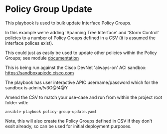 # Policy Group Update

This playbook is used to bulk update Interface Policy Groups. 

In this example we're adding 'Spanning Tree Interface' and 'Storm Control' policies to a number of Policy Groups defined in a CSV (it is assumed the interface polices exist). 

This could just as easily be used to update other policies within the Policy Groups; see module [documentation](https://docs.ansible.com/ansible/latest/collections/cisco/aci/aci_interface_policy_leaf_policy_group_module.html#ansible-collections-cisco-aci-aci-interface-policy-leaf-policy-group-module)

This is being run against the Cisco DevNet 'always-on' ACI sandbox: https://sandboxapicdc.cisco.com

The playbook has user interactive APIC username/password which for the sandbox is admin/!v3G@!4@Y

Amend the CSV to match your use-case and run from within the project root folder with:

```ansible-playbook policy-group-update.yaml```

Note, this will also create the Policy Groups defined in CSV if they don't exsit already, so can be used for initial deployment purposes.
